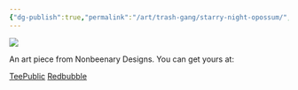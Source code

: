 ```yaml
---
{"dg-publish":true,"permalink":"/art/trash-gang/starry-night-opossum/","title":"Starry Night Opossum","tags":["Art","Opossums"]}
---
```



![](https://baserow-media.ams3.digitaloceanspaces.com/user_files/D3BNL7cmwQTUdyzV1UsSV8hLNTNdcevv_1516d2352da88493a10b30b5b5bf84f1316f5819cf77afe935ec34ae0fa594c8.jpg)

An art piece from Nonbeenary Designs. You can get yours at:

[TeePublic](https://www.teepublic.com/t-shirt/45865182-starry-night-opossum-version?store_id=258912)
[Redbubble](https://www.redbubble.com/portfolio/manage_works?ref=studio-promote#)
